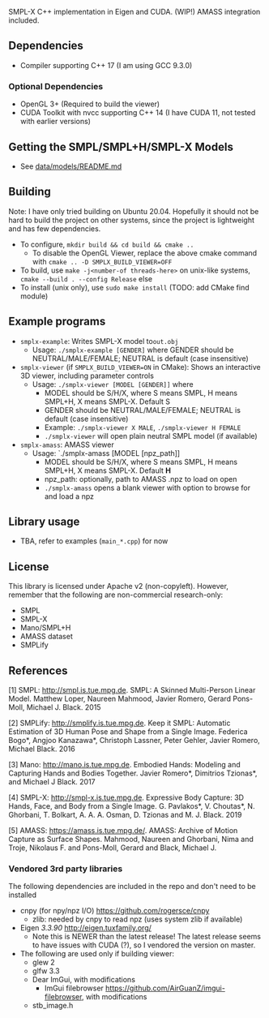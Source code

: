 SMPL-X C++ implementation in Eigen and CUDA. (WIP!)
AMASS integration included.

## Dependencies
- Compiler supporting C++ 17 (I am using GCC 9.3.0)

### Optional Dependencies
- OpenGL 3+ (Required to build the viewer)
- CUDA Toolkit with nvcc supporting C++ 14 (I have CUDA 11, not tested with earlier versions)

## Getting the SMPL/SMPL+H/SMPL-X Models
- See [data/models/README.md](https://github.com/sxyu/smplxpp/tree/master/data/models)

## Building
Note: I have only tried building on Ubuntu 20.04. Hopefully it should not be hard to build the project on other systems, since the project is lightweight and has few dependencies.

- To configure, `mkdir build && cd build && cmake ..`
    - To disable the OpenGL Viewer, replace the above cmake command with `cmake .. -D SMPLX_BUILD_VIEWER=OFF`
- To build, use `make -j<number-of threads-here>` on unix-like systems,
    `cmake --build . --config Release` else
- To install (unix only), use `sudo make install` (TODO: add CMake find module)

## Example programs
- `smplx-example`: Writes SMPL-X model to`out.obj`
    - Usage: `./smplx-example [GENDER]` where GENDER should be NEUTRAL/MALE/FEMALE; NEUTRAL is default (case insensitive)
- `smplx-viewer` (if `SMPLX_BUILD_VIEWER=ON` in CMake):
   Shows an interactive 3D viewer, including parameter controls
    - Usage: `./smplx-viewer [MODEL [GENDER]]` where
        - MODEL should be S/H/X, where S means SMPL, H means SMPL+H, X means SMPL-X. Default S
        - GENDER should be NEUTRAL/MALE/FEMALE; NEUTRAL is default (case insensitive)
        - Example: `./smplx-viewer X MALE`, `./smplx-viewer H FEMALE`
        - `./smplx-viewer` will open plain neutral SMPL model (if available)
- `smplx-amass`: AMASS viewer
    - Usage: `./smplx-amass [MODEL [npz_path]]
        - MODEL should be S/H/X, where S means SMPL, H means SMPL+H, X means SMPL-X. Default **H**
        - npz_path: optionally, path to AMASS .npz to load on open
        - `./smplx-amass` opens a blank viewer with option to browse for and load a npz
## Library usage
- TBA, refer to examples (`main_*.cpp`) for now

## License
This library is licensed under Apache v2 (non-copyleft).
However, remember that the following are non-commercial research-only:
- SMPL
- SMPL-X
- Mano/SMPL+H
- AMASS dataset
- SMPLify

## References
<a id="1">[1]</a> SMPL: http://smpl.is.tue.mpg.de.
SMPL: A Skinned Multi-Person Linear Model.  Matthew Loper, Naureen Mahmood, Javier Romero, Gerard Pons-Moll, Michael J. Black. 2015

<a id="2">[2]</a> SMPLify: http://smplify.is.tue.mpg.de.
Keep it SMPL: Automatic Estimation of 3D Human Pose and Shape from a Single Image.
Federica Bogo*, Angjoo Kanazawa*, Christoph Lassner, Peter Gehler, Javier Romero, Michael Black.
2016

<a id="3">[3]</a> Mano: http://mano.is.tue.mpg.de.
Embodied Hands: Modeling and Capturing Hands and Bodies Together. Javier Romero*, Dimitrios Tzionas*, and Michael J Black. 2017

<a id="4">[4]</a> SMPL-X: http://smpl-x.is.tue.mpg.de.
Expressive Body Capture: 3D Hands, Face, and Body from a Single Image. G. Pavlakos*, V. Choutas*, N. Ghorbani, T. Bolkart, A. A. A. Osman, D. Tzionas and M. J. Black. 2019

<a id="5">[5]</a> AMASS: https://amass.is.tue.mpg.de/.
AMASS: Archive of Motion Capture as Surface Shapes.
Mahmood, Naureen and Ghorbani, Nima and Troje, Nikolaus F. and Pons-Moll, Gerard and Black, Michael J.


### Vendored 3rd party libraries
The following dependencies are included in the repo and don't need to be installed
- cnpy (for npy/npz I/O) https://github.com/rogersce/cnpy
    - zlib: needed by cnpy to read npz (uses system zlib if available)
- Eigen *3.3.90* http://eigen.tuxfamily.org/
    - Note this is NEWER than the latest release! The latest release seems to have issues with CUDA (?), so I vendored the version on master.
- The following are used only if building viewer:
    - glew 2
    - glfw 3.3
    - Dear ImGui, with modifications
        - ImGui filebrowser https://github.com/AirGuanZ/imgui-filebrowser, with modifications
    - stb_image.h

